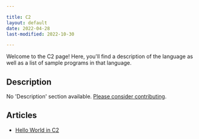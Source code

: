 ```yaml
---

title: C2
layout: default
date: 2022-04-28
last-modified: 2022-10-30

---
```


Welcome to the C2 page! Here, you'll find a description of the language as well as a list of sample programs in that language.

## Description

No 'Description' section available. [Please consider contributing](https://github.com/TheRenegadeCoder/sample-programs-website).

## Articles

- [Hello World in C2](https://sampleprograms.io/projects/hello-world/c2)